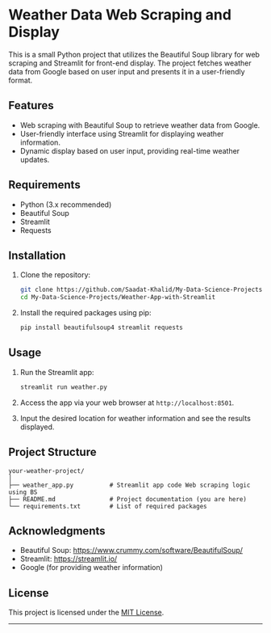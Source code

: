 # Weather Data Web Scraping and Display

This is a small Python project that utilizes the Beautiful Soup library for web scraping and Streamlit for front-end display. The project fetches weather data from Google based on user input and presents it in a user-friendly format.

## Features

- Web scraping with Beautiful Soup to retrieve weather data from Google.
- User-friendly interface using Streamlit for displaying weather information.
- Dynamic display based on user input, providing real-time weather updates.

## Requirements

- Python (3.x recommended)
- Beautiful Soup
- Streamlit
- Requests

## Installation

1. Clone the repository:
   ```bash
   git clone https://github.com/Saadat-Khalid/My-Data-Science-Projects.git
   cd My-Data-Science-Projects/Weather-App-with-Streamlit
   ```

2. Install the required packages using pip:
   ```bash
   pip install beautifulsoup4 streamlit requests
   ```

## Usage

1. Run the Streamlit app:
   ```bash
   streamlit run weather.py
   ```

2. Access the app via your web browser at `http://localhost:8501`.

3. Input the desired location for weather information and see the results displayed.

## Project Structure

```
your-weather-project/
│
├── weather_app.py          # Streamlit app code Web scraping logic using BS
├── README.md               # Project documentation (you are here)
└── requirements.txt        # List of required packages
```

## Acknowledgments

- Beautiful Soup: https://www.crummy.com/software/BeautifulSoup/
- Streamlit: https://streamlit.io/
- Google (for providing weather information)

## License

This project is licensed under the [MIT License](LICENSE).

---
